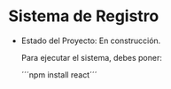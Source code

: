 <h1> Sistema de Registro</h1>

- Estado del Proyecto: En construcción.

  Para ejecutar el sistema, debes poner:

  ´´´npm install react´´´
